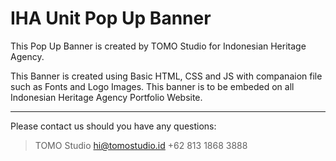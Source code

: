 # IHA Unit Pop Up Banner


This Pop Up Banner is created by TOMO Studio for Indonesian Heritage Agency.

This Banner is created using Basic HTML, CSS and JS with companaion file such as Fonts and Logo Images.
This banner is to be embeded on all Indonesian Heritage Agency Portfolio Website.

---

Please contact us should you have any questions:
> TOMO Studio
> hi@tomostudio.id
> +62 813 1868 3888
